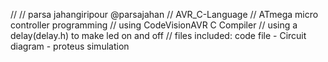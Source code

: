 // // parsa jahangiripour @parsajahan
// AVR_C-Language
// ATmega micro controller programming
// using CodeVisionAVR C Compiler
// using a delay(delay.h) to make led on and off
// files included: code file - Circuit diagram - proteus simulation
